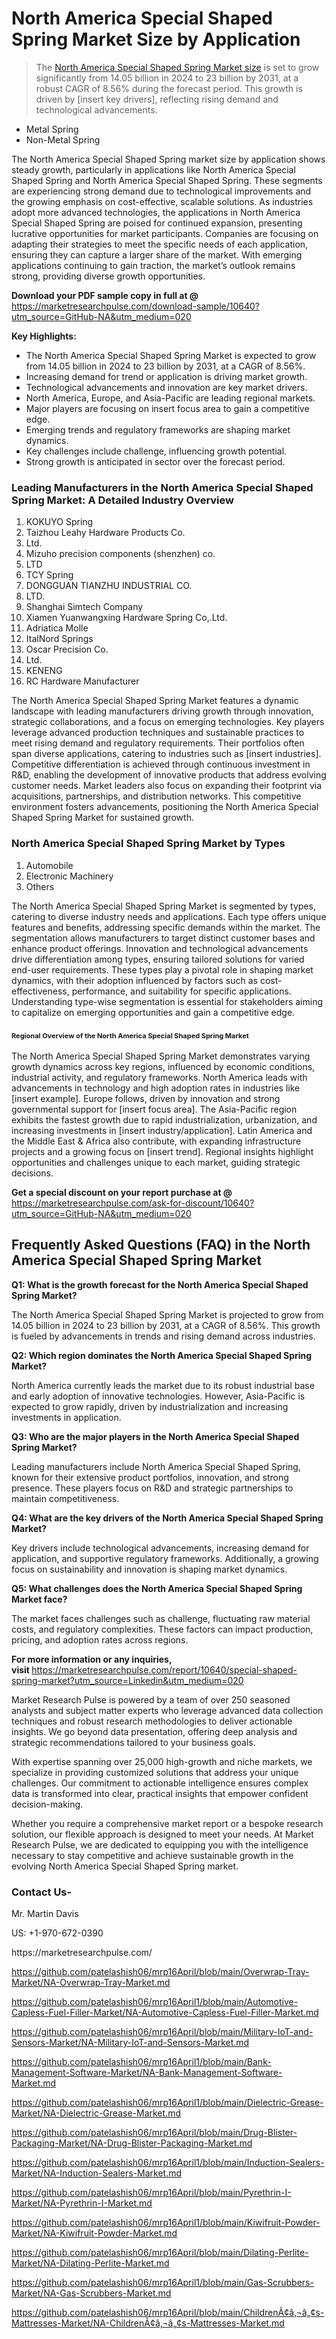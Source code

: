 <h1>North America Special Shaped Spring Market&nbsp;Size by Application</h1><blockquote><p>The <a href="https://marketresearchpulse.com/download-sample/10640?utm_source=GitHub-NA&amp;utm_medium=020">North America Special Shaped Spring Market size</a> is set to grow significantly from 14.05 billion in 2024 to 23 billion by 2031, at a robust CAGR of 8.56% during the forecast period. This growth is driven by [insert key drivers], reflecting rising demand and technological advancements.</p></blockquote><ul><li>Metal Spring<li> Non-Metal Spring</li></ul><p>The North America Special Shaped Spring market size by application shows steady growth, particularly in applications like North America Special Shaped Spring and North America Special Shaped Spring. These segments are experiencing strong demand due to technological improvements and the growing emphasis on cost-effective, scalable solutions. As industries adopt more advanced technologies, the applications in North America Special Shaped Spring are poised for continued expansion, presenting lucrative opportunities for market participants. Companies are focusing on adapting their strategies to meet the specific needs of each application, ensuring they can capture a larger share of the market. With emerging applications continuing to gain traction, the market’s outlook remains strong, providing diverse growth opportunities.</p><p><strong>Download your PDF sample copy in full at @ </strong><a href="https://marketresearchpulse.com/download-sample/10640?utm_source=GitHub-NA&amp;utm_medium=020">https://marketresearchpulse.com/download-sample/10640?utm_source=GitHub-NA&amp;utm_medium=020</a></p><p><strong>Key Highlights: </strong></p><ul><li>The North America Special Shaped Spring Market is expected to grow from 14.05 billion in 2024 to 23 billion by 2031, at a CAGR of 8.56%.</li><li>Increasing demand for trend or application is driving market growth.</li><li>Technological advancements and innovation are key market drivers.</li><li>North America, Europe, and Asia-Pacific are leading regional markets.</li><li>Major players are focusing on insert focus area to gain a competitive edge.</li><li>Emerging trends and regulatory frameworks are shaping market dynamics.</li><li>Key challenges include challenge, influencing growth potential.</li><li>Strong growth is anticipated in sector over the forecast period.</li></ul><h3>Leading Manufacturers in the North America Special Shaped Spring Market: A Detailed Industry Overview</h3><ol><li>KOKUYO Spring</li><li>Taizhou Leahy Hardware Products Co.</li><li>Ltd.</li><li>Mizuho precision components (shenzhen) co.</li><li>LTD</li><li>TCY Spring</li><li>DONGGUAN TIANZHU INDUSTRIAL CO.</li><li>LTD.</li><li>Shanghai Simtech Company</li><li>Xiamen Yuanwangxing Hardware Spring Co,.Ltd.</li><li>Adriatica Molle</li><li>ItalNord Springs</li><li>Oscar Precision Co.</li><li>Ltd.</li><li>KENENG</li><li>RC Hardware Manufacturer</li></ol><div class="flex max-w-full flex-col flex-grow"><div class="min-h-8 text-message flex w-full flex-col items-end gap-2 whitespace-normal break-words [.text-message+&amp;]:mt-5" dir="auto" data-message-author-role="assistant" data-message-id="fd8432e4-4910-450d-b182-61b7bfb0a01f" data-message-model-slug="gpt-4o"><div class="flex w-full flex-col gap-1 empty:hidden first:pt-[3px]"><div class="markdown prose w-full break-words dark:prose-invert light"><p>The North America Special Shaped Spring Market features a dynamic landscape with leading manufacturers driving growth through innovation, strategic collaborations, and a focus on emerging technologies. Key players leverage advanced production techniques and sustainable practices to meet rising demand and regulatory requirements. Their portfolios often span diverse applications, catering to industries such as [insert industries]. Competitive differentiation is achieved through continuous investment in R&amp;D, enabling the development of innovative products that address evolving customer needs. Market leaders also focus on expanding their footprint via acquisitions, partnerships, and distribution networks. This competitive environment fosters advancements, positioning the North America Special Shaped Spring Market for sustained growth.</p></div></div></div></div><h3>North America Special Shaped Spring Market by Types</h3><ol><li>Automobile<li> Electronic Machinery<li> Others</li></ol><div class="flex max-w-full flex-col flex-grow"><div class="min-h-8 text-message flex w-full flex-col items-end gap-2 whitespace-normal break-words [.text-message+&amp;]:mt-5" dir="auto" data-message-author-role="assistant" data-message-id="084470be-0bb7-4664-bddf-5156b4f41249" data-message-model-slug="gpt-4o-mini"><div class="flex w-full flex-col gap-1 empty:hidden first:pt-[3px]"><div class="markdown prose w-full break-words dark:prose-invert light"><p>The North America Special Shaped Spring Market is segmented by types, catering to diverse industry needs and applications. Each type offers unique features and benefits, addressing specific demands within the market. The segmentation allows manufacturers to target distinct customer bases and enhance product offerings. Innovation and technological advancements drive differentiation among types, ensuring tailored solutions for varied end-user requirements. These types play a pivotal role in shaping market dynamics, with their adoption influenced by factors such as cost-effectiveness, performance, and suitability for specific applications. Understanding type-wise segmentation is essential for stakeholders aiming to capitalize on emerging opportunities and gain a competitive edge.</p></div></div></div></div><h3><span style="font-size: 11px;">Regional Overview of the North America Special Shaped Spring Market</span></h3><div class="flex max-w-full flex-col flex-grow"><div class="min-h-8 text-message flex w-full flex-col items-end gap-2 whitespace-normal break-words [.text-message+&amp;]:mt-5" dir="auto" data-message-author-role="assistant" data-message-id="e9038762-ce64-4e30-91c9-9bd413514231" data-message-model-slug="gpt-4o-mini"><div class="flex w-full flex-col gap-1 empty:hidden first:pt-[3px]"><div class="markdown prose w-full break-words dark:prose-invert light"><p>The North America Special Shaped Spring Market demonstrates varying growth dynamics across key regions, influenced by economic conditions, industrial activity, and regulatory frameworks. North America leads with advancements in technology and high adoption rates in industries like [insert example]. Europe follows, driven by innovation and strong governmental support for [insert focus area]. The Asia-Pacific region exhibits the fastest growth due to rapid industrialization, urbanization, and increasing investments in [insert industry/application]. Latin America and the Middle East &amp; Africa also contribute, with expanding infrastructure projects and a growing focus on [insert trend]. Regional insights highlight opportunities and challenges unique to each market, guiding strategic decisions.</p></div></div></div></div><p><strong>Get a special discount on your report purchase at @ </strong><a href="https://marketresearchpulse.com/ask-for-discount/10640?utm_source=GitHub-NA&amp;utm_medium=020">https://marketresearchpulse.com/ask-for-discount/10640?utm_source=GitHub-NA&amp;utm_medium=020</a></p><h2>Frequently Asked Questions (FAQ) in the North America Special Shaped Spring Market</h2><p><strong>Q1: What is the growth forecast for the North America Special Shaped Spring Market?</strong></p><p>The North America Special Shaped Spring Market is projected to grow from 14.05 billion in 2024 to 23 billion by 2031, at a CAGR of 8.56%. This growth is fueled by advancements in trends and rising demand across industries.</p><p><strong>Q2: Which region dominates the North America Special Shaped Spring Market?</strong></p><p>North America currently leads the market due to its robust industrial base and early adoption of innovative technologies. However, Asia-Pacific is expected to grow rapidly, driven by industrialization and increasing investments in application.</p><p><strong>Q3: Who are the major players in the North America Special Shaped Spring Market?</strong></p><p>Leading manufacturers include North America Special Shaped Spring, known for their extensive product portfolios, innovation, and strong presence. These players focus on R&amp;D and strategic partnerships to maintain competitiveness.</p><p><strong>Q4: What are the key drivers of the North America Special Shaped Spring Market?</strong></p><p>Key drivers include technological advancements, increasing demand for application, and supportive regulatory frameworks. Additionally, a growing focus on sustainability and innovation is shaping market dynamics.</p><p><strong>Q5: What challenges does the North America Special Shaped Spring Market face?</strong></p><p>The market faces challenges such as challenge, fluctuating raw material costs, and regulatory complexities. These factors can impact production, pricing, and adoption rates across regions.</p><p><strong>For more information or any inquiries, visit&nbsp;</strong><a href="https://marketresearchpulse.com/report/10640/special-shaped-spring-market?utm_source=Linkedin&utm_medium=020">https://marketresearchpulse.com/report/10640/special-shaped-spring-market?utm_source=Linkedin&utm_medium=020</a></p><p>Market Research Pulse is powered by a team of over 250 seasoned analysts and subject matter experts who leverage advanced data collection techniques and robust research methodologies to deliver actionable insights. We go beyond data presentation, offering deep analysis and strategic recommendations tailored to your business goals.</p><p>With expertise spanning over 25,000 high-growth and niche markets, we specialize in providing customized solutions that address your unique challenges. Our commitment to actionable intelligence ensures complex data is transformed into clear, practical insights that empower confident decision-making.</p><p>Whether you require a comprehensive market report or a bespoke research solution, our flexible approach is designed to meet your needs. At Market Research Pulse, we are dedicated to equipping you with the intelligence necessary to stay competitive and achieve sustainable growth in the evolving North America Special Shaped Spring market.</p><h3><strong>Contact Us-</strong></h3><p>Mr. Martin Davis</p><p>US: +1-970-672-0390</p><p>https://marketresearchpulse.com/</p><p><a href="https://github.com/patelashish06/mrp16April/blob/main/Overwrap-Tray-Market/NA-Overwrap-Tray-Market.md">https://github.com/patelashish06/mrp16April/blob/main/Overwrap-Tray-Market/NA-Overwrap-Tray-Market.md</a></p><p><a href="https://github.com/patelashish06/mrp16April1/blob/main/Automotive-Capless-Fuel-Filler-Market/NA-Automotive-Capless-Fuel-Filler-Market.md">https://github.com/patelashish06/mrp16April1/blob/main/Automotive-Capless-Fuel-Filler-Market/NA-Automotive-Capless-Fuel-Filler-Market.md</a></p><p><a href="https://github.com/patelashish06/mrp16April/blob/main/Military-IoT-and-Sensors-Market/NA-Military-IoT-and-Sensors-Market.md">https://github.com/patelashish06/mrp16April/blob/main/Military-IoT-and-Sensors-Market/NA-Military-IoT-and-Sensors-Market.md</a></p><p><a href="https://github.com/patelashish06/mrp16April1/blob/main/Bank-Management-Software-Market/NA-Bank-Management-Software-Market.md">https://github.com/patelashish06/mrp16April1/blob/main/Bank-Management-Software-Market/NA-Bank-Management-Software-Market.md</a></p><p><a href="https://github.com/patelashish06/mrp16April1/blob/main/Dielectric-Grease-Market/NA-Dielectric-Grease-Market.md">https://github.com/patelashish06/mrp16April1/blob/main/Dielectric-Grease-Market/NA-Dielectric-Grease-Market.md</a></p><p><a href="https://github.com/patelashish06/mrp16April/blob/main/Drug-Blister-Packaging-Market/NA-Drug-Blister-Packaging-Market.md">https://github.com/patelashish06/mrp16April/blob/main/Drug-Blister-Packaging-Market/NA-Drug-Blister-Packaging-Market.md</a></p><p><a href="https://github.com/patelashish06/mrp16April1/blob/main/Induction-Sealers-Market/NA-Induction-Sealers-Market.md">https://github.com/patelashish06/mrp16April1/blob/main/Induction-Sealers-Market/NA-Induction-Sealers-Market.md</a></p><p><a href="https://github.com/patelashish06/mrp16April/blob/main/Pyrethrin-I-Market/NA-Pyrethrin-I-Market.md">https://github.com/patelashish06/mrp16April/blob/main/Pyrethrin-I-Market/NA-Pyrethrin-I-Market.md</a></p><p><a href="https://github.com/patelashish06/mrp16April1/blob/main/Kiwifruit-Powder-Market/NA-Kiwifruit-Powder-Market.md">https://github.com/patelashish06/mrp16April1/blob/main/Kiwifruit-Powder-Market/NA-Kiwifruit-Powder-Market.md</a></p><p><a href="https://github.com/patelashish06/mrp16April/blob/main/Dilating-Perlite-Market/NA-Dilating-Perlite-Market.md">https://github.com/patelashish06/mrp16April/blob/main/Dilating-Perlite-Market/NA-Dilating-Perlite-Market.md</a></p><p><a href="https://github.com/patelashish06/mrp16April1/blob/main/Gas-Scrubbers-Market/NA-Gas-Scrubbers-Market.md">https://github.com/patelashish06/mrp16April1/blob/main/Gas-Scrubbers-Market/NA-Gas-Scrubbers-Market.md</a></p><p><a href="https://github.com/patelashish06/mrp16April/blob/main/ChildrenÃ¢â‚¬â„¢s-Mattresses-Market/NA-ChildrenÃ¢â‚¬â„¢s-Mattresses-Market.md">https://github.com/patelashish06/mrp16April/blob/main/ChildrenÃ¢â‚¬â„¢s-Mattresses-Market/NA-ChildrenÃ¢â‚¬â„¢s-Mattresses-Market.md</a></p>